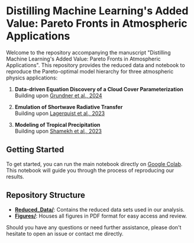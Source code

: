 # Distilling Machine Learning's Added Value: Pareto Fronts in Atmospheric Applications

Welcome to the repository accompanying the manuscript "Distilling Machine Learning's Added Value: Pareto Fronts in Atmospheric Applications". This repository provides the reduced data and notebook to reproduce the Pareto-optimal model hierarchy for three atmospheric physics applications:

1. **Data-driven Equation Discovery of a Cloud Cover Parameterization**  
   Building upon [Grundner et al., 2024](https://agupubs.onlinelibrary.wiley.com/doi/10.1029/2023MS003763)
   
2. **Emulation of Shortwave Radiative Transfer**  
   Building upon [Lagerquist et al., 2023](https://journals.ametsoc.org/view/journals/atot/40/11/JTECH-D-23-0012.1.xml)
   
3. **Modeling of Tropical Precipitation**  
   Building upon [Shamekh et al., 2023](https://www.pnas.org/doi/full/10.1073/pnas.2216158120)

## Getting Started

To get started, you can run the main notebook directly on [Google Colab](https://colab.research.google.com/github/tbeucler/2024_UNIL_Geoinformatique/blob/main/Colab_Notebook.ipynb). This notebook will guide you through the process of reproducing our results.

## Repository Structure

- **[Reduced_Data/](https://github.com/tbeucler/2024_Pareto_Distillation/tree/main/Reduced_Data)**: Contains the reduced data sets used in our analysis.
- **[Figures/](https://github.com/tbeucler/2024_Pareto_Distillation/tree/main/Figures)**: Houses all figures in PDF format for easy access and review.

Should you have any questions or need further assistance, please don't hesitate to open an issue or contact me directly. 

